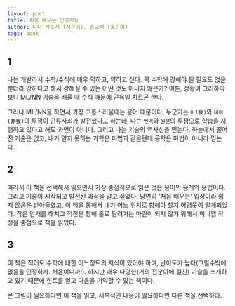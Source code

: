 ```yaml
---
layout: post
title: 처음 배우는 인공지능
author: 다다 사토시 (지은이), 송교석 (옮긴이)
tags: book
---
```


## 1

나는 개발라서 수학/수식에 매우 약하고, 약하고 싶다. 꼭 수학에 강해야 될 필요도 없을 뿐더라 강하다고 해서 강해질 수 있는 어떤 것도 아니지 않은가? 여튼, 상황이 그러하다 보니 ML/NN 기술을 배울 때 수식 때문에 곤욕일 치르곤 한다.

그러나 ML/NN을 하면서 가장 고통스러울때는 용어 때문이다. 누군가는 `아(我)`와 `비아(非我)`의 투쟁이 인류사회가 발전했다고 하는데, 나는 `번역`와 `원문`의 투쟁으로 학습을 지탱하고 있다고 해도 과언이 아니다. 그리고 나는 기술의 역사성을 믿는다. 하늘에서 떨어진 기술은 없고, 내가 알지 못하는 과학은 마법과 같을텐데 공학은 마법이 아니라 믿는다.

## 2

따라서 이 책을 선택해서 읽으면서 가장 중점적으로 읽은 것은 용어의 용례와 용법이다. 그리고 기술이 시작되고 발전된 과정을 알고 싶었다. 당연히 '처음 배우는' 입장이라 쉽지 않음은 받아들였고, 이 책을 통해서 내가 어느 위치로 향해야 할지 어렴풋이 알게되었다. 작은 안개를 해치고 적진을 향해 홀로 달려가는 마린이 되지 않기 위해서 미니맵 작성을 중점으로 책을 읽었다.

## 3

이 책은 적어도 수학에 대한 어느정도의 지식이 있어야 하며, 난이도가 높다(그럴수밖에 없음을 인정하자. 처음이니까!). 하지만 매우 다양한(거의 전분야에 걸친) 기술을 소개하고 있기 때문에 힌트를 얻고 다음을 기약할 수 있는 책이다.

큰 그림이 필요하다면 이 책을 읽고, 세부적인 내용이 필요하다면 다른 책을 선택하라.
